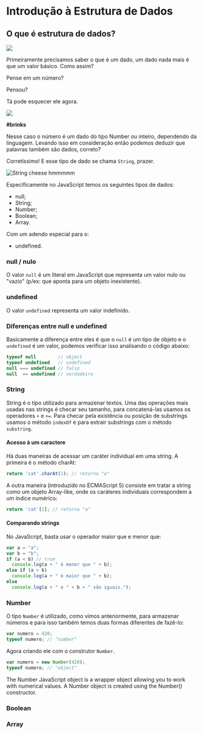 # Introdução à Estrutura de Dados

## O que é estrutura de dados?

![](http://www.cassinosbrasil.com.br/wp-content/uploads/2010/02/dados.jpg)

Primeiramente precisamos saber o que é um dado, um dado nada mais é que um valor básico. Como assim?

Pense em um número?

Pensou?

Tá pode esquecer ele agora.

![](http://geradormemes.com/media/created/gp8czx.jpg)

**#brinks**

Nesse caso o número é um dado do tipo Number ou inteiro, dependendo da linguagem. Levando isso em consideração então podemos deduzir que palavras também são dados, correto?

Corretíssimo! E esse tipo de dado se chama `String`, prazer.

![String cheese hmmmmm](http://www.quickmeme.com/img/52/521b344514500c3f89fe1f372149331d0bae6865669343a74707d539373eea69.jpg)

Especificamente no JavaScript temos os seguintes tipos de dados:

- null;
- String;
- Number;
- Boolean;
- Array.

Com um adendo especial para o:

- undefined.

### null / nulo

O valor `null` é um literal em JavaScript que representa um valor nulo ou "vazio" (p/ex: que aponta para um objeto inexistente).

### undefined

O valor `undefined` representa um valor indefinido.

### Diferenças entre null e undefined

Basicamente a diferença entre eles é que o `null` é um tipo de objeto e o `undefined` é um valor, podemos verificar isso analisando o código abaixo:

```js
typeof null        // object
typeof undefined   // undefined
null === undefined // falso
null  == undefined // verdadeiro
```


### String

String é o tipo utilizado para armazenar textos. Uma das operações mais usadas nas strings é checar seu tamanho, para concatená-las  usamos os operadores `+` e `+=`. Para checar pela existência ou posição de substrings usamos o método `indexOf` e para extrair substrings com o método `substring`.

#### Acesso à um caractere

Há duas maneiras de acessar um caráter individual em uma string. A primeira é o método charAt:

```js
return 'cat'.charAt(1); // retorna "a"
```
A outra maneira (introduzido no ECMAScript 5) consiste em tratar a string como um objeto Array-like, onde os caráteres individuais correspondem a um índice numérico:

```js
return 'cat'[1]; // retorna "a"
```

#### Comparando strings

No JavaScript, basta usar o operador maior que e menor que:

```js
var a = "a";
var b = "b";
if (a < b) // true
  console.log(a + " é menor que " + b);
else if (a > b)
  console.log(a + " é maior que " + b);
else
  console.log(a + " e " + b + " são iguais.");
```

### Number

O tipo `Number` é utilizado, como vimos anteriormente, para armazenar números e para isso também temos duas formas diferentes de fazê-lo:


```js
var numero = 420;
typeof numero; // "number"

```
Agora criando ele com o construtor `Number`.

```js
var numero = new Number(420);
typeof numero; // "object"
```


The Number JavaScript object is a wrapper object allowing you to work with numerical values. A Number object is created using the Number() constructor.

### Boolean


### Array




